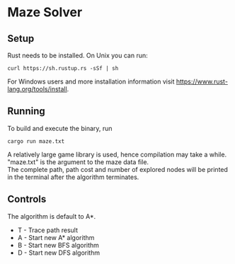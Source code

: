 # Maze Solver

## Setup
Rust needs to be installed. On Unix you can run:
```
curl https://sh.rustup.rs -sSf | sh
```

For Windows users and more installation information visit https://www.rust-lang.org/tools/install.

## Running
To build and execute the binary, run
```
cargo run maze.txt
```
A relatively large game library is used, hence compilation may take a while.
"maze.txt" is the argument to the maze data file.
<br>
The complete path, path cost and number of explored nodes will be printed in the terminal after the algorithm terminates.



## Controls
The algorithm is default to A*.
- T - Trace path result
- A - Start new A* algorithm
- B - Start new BFS algorithm
- D - Start new DFS algorithm

